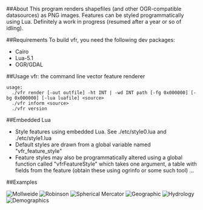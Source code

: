 ##About
This program renders shapefiles (and other OGR-compatible datasources) as PNG images. Features
can be styled programmatically using Lua. Definitely a work in progress (resumed after a year or so
of idling).

##Requirements
To build vfr, you need the following dev packages:
- Cairo
- Lua-5.1
- OGR/GDAL

##Usage
    vfr: the command line vector feature renderer

    usage:
      ./vfr render [-out outfile] -ht INT | -wd INT path [-fg 0x000000] [-bg 0x000000] [-lua luafile] <source>
      ./vfr inform <source>
      ./vfr version

##Embedded Lua

- Style features using embedded Lua. See ./etc/style0.lua  and ./etc/style1.lua
- Default styles are drawn from a global variable named "vfr_feature_style"
- Feature styles may also be programmatically altered using a global function called "vfrFeatureStyle" which takes one argument, a table with fields from the feature (obtain these using ogrinfo or some such tool)
...

##Examples

![Mollweide](https://raw.github.com/runderwood/vfr/master/out/moll.png)
![Robinson](https://raw.github.com/runderwood/vfr/master/out/robinson.png)
![Spherical Mercator](https://raw.github.com/runderwood/vfr/master/out/sphmerc.png)
![Geographic](https://raw.github.com/runderwood/vfr/master/out/vfr_out.png)
![Hydrology](https://raw.github.com/runderwood/vfr/master/out/tx_res.png)
![Demographics](https://raw.github.com/runderwood/vfr/master/out/tx_co.png)

